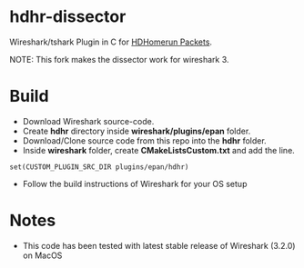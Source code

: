 hdhr-dissector
==============

Wireshark/tshark Plugin in C for [HDHomerun Packets](https://github.com/Silicondust/libhdhomerun/blob/master/hdhomerun_pkt.h).

NOTE: This fork makes the dissector work for wireshark 3.
# Build

- Download Wireshark source-code.
- Create __hdhr__ directory inside __wireshark/plugins/epan__ folder.
- Download/Clone source code from this repo into the __hdhr__ folder.
- Inside __wireshark__ folder, create __CMakeListsCustom.txt__ and add the line.
```
set(CUSTOM_PLUGIN_SRC_DIR plugins/epan/hdhr)
```
- Follow the build instructions of Wireshark for your OS setup

# Notes

- This code has been tested with latest stable release of Wireshark (3.2.0) on MacOS

